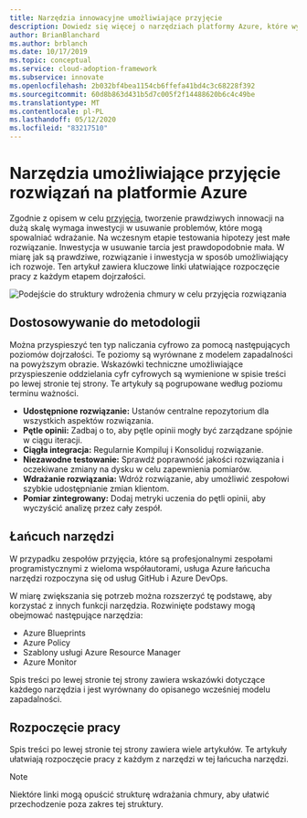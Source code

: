 ```yaml
---
title: Narzędzia innowacyjne umożliwiające przyjęcie
description: Dowiedz się więcej o narzędziach platformy Azure, które wykorzystują metodologię innowacji, aby usunąć tarcie i wprowadzić przyrostowo, jak w przypadku dojrzałych.
author: BrianBlanchard
ms.author: brblanch
ms.date: 10/17/2019
ms.topic: conceptual
ms.service: cloud-adoption-framework
ms.subservice: innovate
ms.openlocfilehash: 2b032bf4bea1154cb6ffefa41bd4c3c68228f392
ms.sourcegitcommit: 60d8b863d431b5d7c005f2f14488620b6c4c49be
ms.translationtype: MT
ms.contentlocale: pl-PL
ms.lasthandoff: 05/12/2020
ms.locfileid: "83217510"
---
```

# <a name="tools-to-empower-adoption-in-azure"></a>Narzędzia umożliwiające przyjęcie rozwiązań na platformie Azure

Zgodnie z opisem w celu [przyjęcia](../considerations/ci-cd.md), tworzenie prawdziwych innowacji na dużą skalę wymaga inwestycji w usuwanie problemów, które mogą spowalniać wdrażanie. Na wczesnym etapie testowania hipotezy jest małe rozwiązanie. Inwestycja w usuwanie tarcia jest prawdopodobnie mała. W miarę jak są prawdziwe, rozwiązanie i inwestycja w sposób umożliwiający ich rozwoje. Ten artykuł zawiera kluczowe linki ułatwiające rozpoczęcie pracy z każdym etapem dojrzałości.

![Podejście do struktury wdrożenia chmury w celu przyjęcia rozwiązania](../../_images/innovate/empower-adoption-maturity.png)

## <a name="alignment-to-the-methodology"></a>Dostosowywanie do metodologii

Można przyspieszyć ten typ naliczania cyfrowo za pomocą następujących poziomów dojrzałości. Te poziomy są wyrównane z modelem zapadalności na powyższym obrazie. Wskazówki techniczne umożliwiające przyspieszenie oddzielania cyfr cyfrowych są wymienione w spisie treści po lewej stronie tej strony. Te artykuły są pogrupowane według poziomu terminu ważności.

- **Udostępnione rozwiązanie:** Ustanów centralne repozytorium dla wszystkich aspektów rozwiązania.
- **Pętle opinii:** Zadbaj o to, aby pętle opinii mogły być zarządzane spójnie w ciągu iteracji.
- **Ciągła integracja:** Regularnie Kompiluj i Konsoliduj rozwiązanie.
- **Niezawodne testowanie:** Sprawdź poprawność jakości rozwiązania i oczekiwane zmiany na dysku w celu zapewnienia pomiarów.
- **Wdrażanie rozwiązania:** Wdróż rozwiązanie, aby umożliwić zespołowi szybkie udostępnianie zmian klientom.
- **Pomiar zintegrowany:** Dodaj metryki uczenia do pętli opinii, aby wyczyścić analizę przez cały zespół.

## <a name="toolchain"></a>Łańcuch narzędzi

W przypadku zespołów przyjęcia, które są profesjonalnymi zespołami programistycznymi z wieloma współautorami, usługa Azure łańcucha narzędzi rozpoczyna się od usług GitHub i Azure DevOps.

W miarę zwiększania się potrzeb można rozszerzyć tę podstawę, aby korzystać z innych funkcji narzędzia. Rozwinięte podstawy mogą obejmować następujące narzędzia:

- Azure Blueprints
- Azure Policy
- Szablony usługi Azure Resource Manager
- Azure Monitor

Spis treści po lewej stronie tej strony zawiera wskazówki dotyczące każdego narzędzia i jest wyrównany do opisanego wcześniej modelu zapadalności.

## <a name="get-started"></a>Rozpoczęcie pracy

Spis treści po lewej stronie tej strony zawiera wiele artykułów. Te artykuły ułatwiają rozpoczęcie pracy z każdym z narzędzi w tej łańcucha narzędzi.

> [!NOTE]
> Niektóre linki mogą opuścić strukturę wdrażania chmury, aby ułatwić przechodzenie poza zakres tej struktury.
